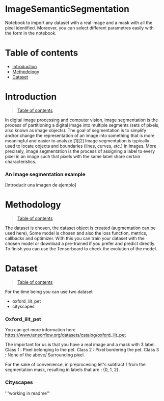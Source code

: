 # ImageSemanticSegmentation

Notebook to import any dataset with a real image and a mask with all the pixel identified. Moreover, you can select different parametres easily with the form in the notebook.

# Table of contents

* [Introduction](#introduction)
* [Methodology](#methodology)
* [Dataset](#dataset)


# Introduction
>[Table of contents](#table-of-contents)

In digital image processing and computer vision, image segmentation is the process of partitioning a digital image into multiple segments (sets of pixels, also known as image objects). The goal of segmentation is to simplify and/or change the representation of an image into something that is more meaningful and easier to analyze.[1][2] Image segmentation is typically used to locate objects and boundaries (lines, curves, etc.) in images. More precisely, image segmentation is the process of assigning a label to every pixel in an image such that pixels with the same label share certain characteristics.

### An Image segmentation example


[Introducir una imagen de ejemplo]

# Methodology
>[Table of contents](#table-of-contents)

The dataset is chosen, the dataset object is created (augmentation can be used here), Some model is chosen and also the loss function, metrics, callbacks and optimizer.
With this you can train your dataset with the chosen model or download a pre-trained if you prefer and predict directly. 
To finish you can use the Tensorboard to check the evolution of the model.

# Dataset
>[Table of contents](#table-of-contents)

For the time being you can use two dataset
* oxford_iiit_pet
* cityscapes

### Oxford_iiit_pet

 You can get more information here https://www.tensorflow.org/datasets/catalog/oxford_iiit_pet
 
 The important for us is that you have a real image and a mask with 3 label. 
  Class 1 : Pixel belonging to the pet.
  Class 2 : Pixel bordering the pet.
  Class 3 : None of the above/ Surrounding pixel.

  For the sake of convenience, in preprocesing  let's subtract 1 from the segmentation mask, resulting in labels that are : {0, 1, 2}.

### Cityscapes

'''working in readme'''

